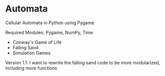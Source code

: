 # Automata

Cellular Automata in Python using Pygame

Required Modules: Pygame, NumPy, Time

- Conway's Game of Life
- Falling Sand
- Simulation Games

Version 1.1: I want to rewrite the falling sand code to be more modularized, including more functions
